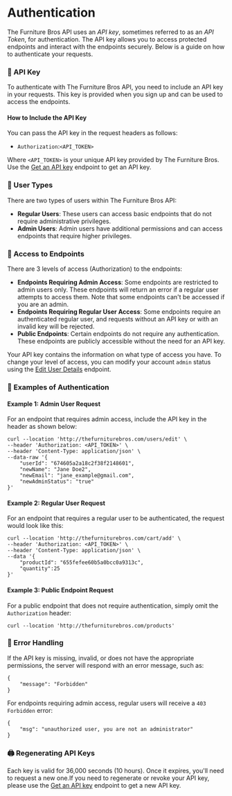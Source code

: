 # Authentication

The Furniture Bros API uses an _API key_, sometimes referred to as an _API Token_, for authentication. The API key allows you to access protected endpoints and interact with the endpoints securely. Below is a guide on how to authenticate your requests.

### 🔑 API Key

To authenticate with The Furniture Bros API, you need to include an API key in your requests. This key is provided when you sign up and can be used to access the endpoints.

#### How to Include the API Key

You can pass the API key in the request headers as follows:

- `Authorization`:`<API_TOKEN>`

Where `<API_TOKEN>` is your unique API key provided by The Furniture Bros. Use the [Get an API key](../api-endpoints/account.md#auth-login) endpoint to get an API key.&#x20;

### 👤 User Types

There are two types of users within The Furniture Bros API:

- **Regular Users**: These users can access basic endpoints that do not require administrative privileges.
- **Admin Users**: Admin users have additional permissions and can access endpoints that require higher privileges.

### 🪪 Access to Endpoints

There are 3 levels of access (Authorization) to the endpoints:

- **Endpoints Requiring Admin Access**: Some endpoints are restricted to admin users only. These endpoints will return an error if a regular user attempts to access them. Note that some endpoints can't be accessed if you are an admin.&#x20;
- **Endpoints Requiring Regular User Access**: Some endpoints require an authenticated regular user, and requests without an API key or with an invalid key will be rejected.
- **Public Endpoints**: Certain endpoints do not require any authentication. These endpoints are publicly accessible without the need for an API key.

Your API key contains the information on what type of access you have. To change your level of access, you can modify your account `admin` status using the [Edit User Details](../api-endpoints/account.md#users-edit) endpoint.&#x20;

### 🔐 Examples of Authentication

#### Example 1: Admin User Request

For an endpoint that requires admin access, include the API key in the header as shown below:

```
curl --location 'http://thefurniturebros.com/users/edit' \
--header 'Authorization: <API_TOKEN>' \
--header 'Content-Type: application/json' \
--data-raw '{
    "userId": "674605a2a18c2f38f2148601",
    "newName": "Jane Doe2",
    "newEmail": "jane_example@gmail.com",
    "newAdminStatus": "true"
}'
```

#### Example 2: Regular User Request

For an endpoint that requires a regular user to be authenticated, the request would look like this:

```
curl --location 'http://thefurniturebros.com/cart/add' \
--header 'Authorization: <API_TOKEN>' \
--header 'Content-Type: application/json' \
--data '{
    "productId": "655fefee60b5a0bcc0a9313c",
    "quantity":25
}'
```

#### Example 3: Public Endpoint Request

For a public endpoint that does not require authentication, simply omit the `Authorization` header:

```
curl --location 'http://thefurniturebros.com/products'
```

### 🔐 Error Handling

If the API key is missing, invalid, or does not have the appropriate permissions, the server will respond with an error message, such as:

```
{
    "message": "Forbidden"
}
```

For endpoints requiring admin access, regular users will receive a `403 Forbidden` error:

```
{
    "msg": "unauthorized user, you are not an administrator"
}
```

### 🖨️ Regenerating API Keys

Each key is valid for 36,000 seconds (10 hours). Once it expires, you'll need to request a new one.If you need to regenerate or revoke your API key, please use the [Get an API key](../api-endpoints/account.md#auth-login) endpoint to get a new API key. &#x20;
